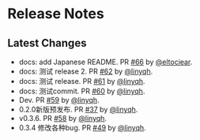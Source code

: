 # Release Notes

## Latest Changes

* docs: add Japanese README. PR [#66](https://github.com/linyqh/NarratoAI/pull/66) by [@eltociear](https://github.com/eltociear).
* docs: 测试 release 2. PR [#62](https://github.com/linyqh/NarratoAI/pull/62) by [@linyqh](https://github.com/linyqh).
* docs: 测试 release. PR [#61](https://github.com/linyqh/NarratoAI/pull/61) by [@linyqh](https://github.com/linyqh).
* docs: 测试commit. PR [#60](https://github.com/linyqh/NarratoAI/pull/60) by [@linyqh](https://github.com/linyqh).
* Dev. PR [#59](https://github.com/linyqh/NarratoAI/pull/59) by [@linyqh](https://github.com/linyqh).
* 0.2.0新版预发布. PR [#37](https://github.com/linyqh/NarratoAI/pull/37) by [@linyqh](https://github.com/linyqh).
* v0.3.6. PR [#58](https://github.com/linyqh/NarratoAI/pull/58) by [@linyqh](https://github.com/linyqh).
* 0.3.4 修改各种bug. PR [#49](https://github.com/linyqh/NarratoAI/pull/49) by [@linyqh](https://github.com/linyqh).
